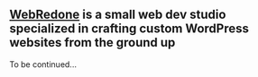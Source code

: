 ## [WebRedone](https://webredone.com) is a small web dev studio specialized in crafting custom WordPress websites from the ground up

To be continued...
